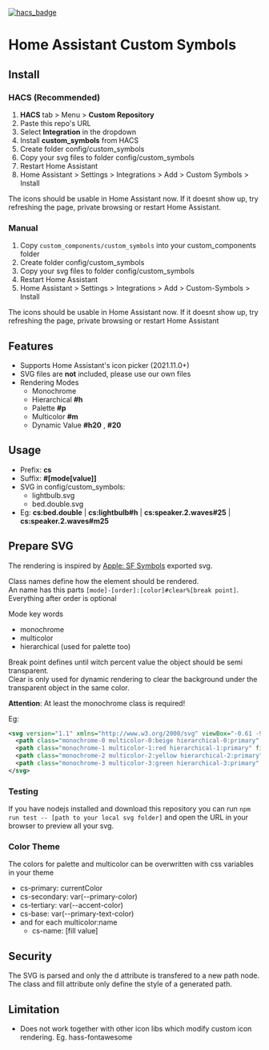 [![hacs_badge](https://img.shields.io/badge/HACS-Custom-orange.svg)](https://github.com/custom-components/hacs)

# Home Assistant Custom Symbols

## Install
### HACS (Recommended)
1. **HACS** tab > Menu > **Custom Repository**
4. Paste this repo's URL
5. Select **Integration** in the dropdown
6. Install **custom_symbols** from HACS
7. Create folder config/custom_symbols
8. Copy your svg files to folder config/custom_symbols
9. Restart Home Assistant
10. Home Assistant > Settings > Integrations > Add > Custom Symbols > Install

The icons should be usable in Home Assistant now. If it doesnt show up, try refreshing the page, private browsing or restart Home Assistant.

### Manual
1. Copy `custom_components/custom_symbols` into your custom_components folder
2. Create folder config/custom_symbols
3. Copy your svg files to folder config/custom_symbols
4. Restart Home Assistant
5. Home Assistant > Settings > Integrations > Add > Custom-Symbols > Install
  
The icons should be usable in Home Assistant now. If it doesnt show up, try refreshing the page, private browsing or restart Home Assistant

## Features

 - Supports Home Assistant's icon picker (2021.11.0+)
 - SVG files are **not** included, please use our own files
 - Rendering Modes
   - Monochrome
   - Hierarchical **#h**
   - Palette **#p**
   - Multicolor **#m**
   - Dynamic Value **#h20** , **#20**
  

## Usage
 - Prefix: **cs**
 - Suffix: **#[mode[value]]**
 - SVG in config/custom_symbols:
   - lightbulb.svg
   - bed.double.svg
 - Eg: **cs:bed.double** | **cs:lightbulb#h** | **cs:speaker.2.waves#25** | **cs:speaker.2.waves#m25**


## Prepare SVG

The rendering is inspired by [Apple: SF Symbols](https://developer.apple.com/sf-symbols/) exported svg.

Class names define how the element should be rendered.  
An name has this parts
```[mode]-[order]:[color]#clear%[break point]```. Everything after order is optional

Mode key words
  - monochrome
  - multicolor
  - hierarchical (used for palette too)

Break point defines until witch percent value the object should be semi transparent.  
Clear is only used for dynamic rendering to clear the background under the transparent object in the same color.

**Attention**: At least the monochrome class is required!

Eg:
``` xml
<svg version="1.1" xmlns="http://www.w3.org/2000/svg" viewBox="-0.61 -90 108 108">
  <path class="monochrome-0 multicolor-0:beige hierarchical-0:primary" fill="#DEBB93" d="M56 …">
  <path class="monochrome-1 multicolor-1:red hierarchical-1:primary" fill="#FF3B30" d="M25 …"/>
  <path class="monochrome-2 multicolor-2:yellow hierarchical-2:primary" fill="#FFCC00" d="M40 …"/>
  <path class="monochrome-3 multicolor-3:green hierarchical-3:primary" fill="#28CD41" d="M60 …"/>
</svg>
```

### Testing

If you have nodejs installed and download this repository you can run `npm run test -- [path to your local svg folder]`
and open the URL in your browser to preview all your svg.

### Color Theme

The colors for palette and multicolor can be overwritten with css variables in your theme

  - cs-primary: currentColor
  - cs-secondary: var(--primary-color)
  - cs-tertiary: var(--accent-color)
  - cs-base: var(--primary-text-color)
  - and for each multicolor:name
    - cs-name: [fill value]

## Security

The SVG is parsed and only the d attribute is transfered to a new path node.
The class and fill attribute only define the style of a generated path.

## Limitation

 - Does not work together with other icon libs which modify custom icon rendering. Eg. hass-fontawesome
 
